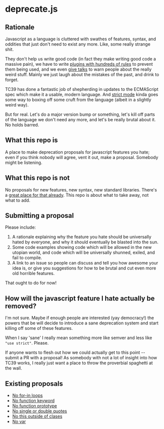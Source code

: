 # deprecate.js

## Rationale

Javascript as a language is cluttered with swathes of features, syntax, and oddities that just don't need to exist any more. Like, some really strange shit.

They don't help us write good code (in fact they make writing good code a massive pain), we have to write [plugins with hundreds of rules](https://eslint.org/docs/rules/) to prevent them being used, and we even [give talks](https://www.destroyallsoftware.com/talks/wat) to warn people about the really weird stuff. Mainly we just laugh about the mistakes of the past, and drink to forget.

TC39 has done a fantastic job of shepherding in updates to the ECMAScript spec which make it a usable, modern language. And [strict mode](https://developer.mozilla.org/en-US/docs/Web/JavaScript/Reference/Strict_mode) kinda goes some way to boxing off some cruft from the language (albeit in a slightly weird way).

But for real. Let's do a major version bump or something, let's kill off parts of the language we don't need any more, and let's be really brutal about it. No holds barred. 

## What this repo is

A place to make deprecation proposals for javascript features you hate; even if you think nobody will agree, vent it out, make a proposal. Somebody might be listening.

## What this repo is not

No proposals for new features, new syntax, new standard libraries. There's a [great place for that already](https://github.com/tc39/proposals). This repo is about what to take away, not what to add.

## Submitting a proposal

Please include:

1. A rationale explaining why the feature you hate should be universally hated by everyone, and why it should eventually be blasted into the sun.
2. Some code examples showing code which will be allowed in the new utopian world, and code which will be universally shunned, exiled, and fail to compile.
3. A link to an issue so people can discuss and tell you how awesome your idea is, or give you suggestions for how to be brutal and cut even more old horrible features.

That ought to do for now!

## How will the javascript feature I hate actually be removed?

I'm not sure. Maybe if enough people are interested (yay democracy!) the powers that be will decide to introduce a sane deprecation system and start killing off some of these features.

When I say 'sane' I really mean something more like semver and less like `"use strict"`. Please.

If anyone wants to flesh out how we could actually get to this point -- submit a PR with a proposal! As somebody with not a lot of insight into how TC39 works, I really just want a place to throw the proverbial spaghetti at the wall.

## Existing proposals

- [No for-in loops](/bluepnume/deprecate.js/blob/master/proposals/no-for-in-loops.md)
- [No function keyword](/bluepnume/deprecate.js/blob/master/proposals/no-function-keyword.md)
- [No function prototype](/bluepnume/deprecate.js/blob/master/proposals/no-function-prototype.md)
- [No single or double quotes](/bluepnume/deprecate.js/blob/master/proposals/no-single-or-double-quotes.md)
- [No this outside of clases](/bluepnume/deprecate.js/blob/master/proposals/no-this-outside-of-classes.md)
- [No var](/bluepnume/deprecate.js/blob/master/proposals/no-var.md)
